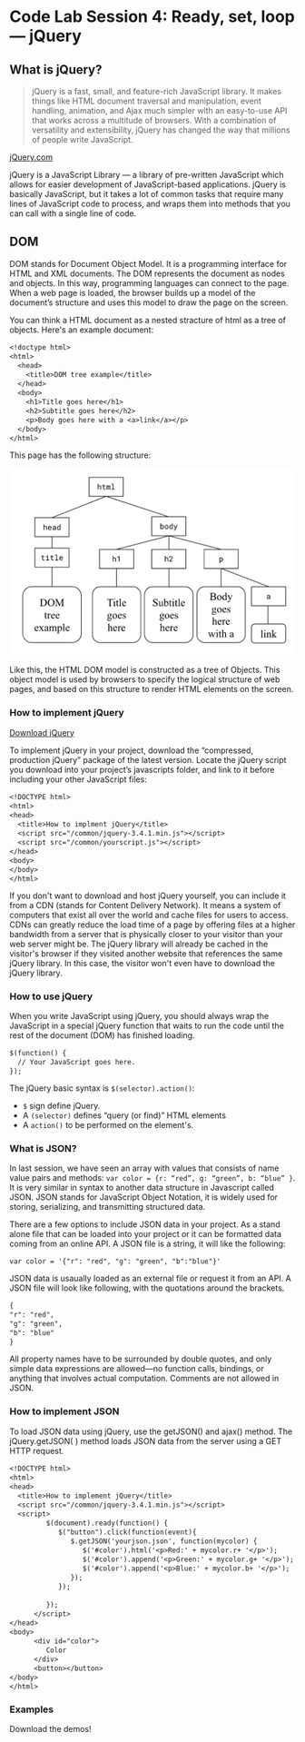 # Code Lab Session 4: Ready, set, loop — jQuery


## What is jQuery?


> jQuery is a fast, small, and feature-rich JavaScript library. It makes things like HTML document traversal and manipulation, event handling, animation, and Ajax much simpler with an easy-to-use API that works across a multitude of browsers. With a combination of versatility and extensibility, jQuery has changed the way that millions of people write JavaScript.

[jQuery.com](https://jquery.com)

jQuery is a JavaScript Library — a library of pre-written JavaScript which allows for easier development of JavaScript-based applications. jQuery is basically JavaScript, but it takes a lot of common tasks that require many lines of JavaScript code to process, and wraps them into methods that you can call with a single line of code.

## DOM

DOM stands for Document Object Model. It is a programming interface for HTML and XML documents. The DOM represents the document as nodes and objects. In this way, programming languages can connect to the page. When a web page is loaded, the browser builds up a model of the document’s structure and uses this model to draw the page on the screen.

You can think a HTML document as a nested stracture of html as a tree of objects. Here's an example document:

```
<!doctype html>
<html>
  <head>
    <title>DOM tree example</title>
  </head>
  <body>
    <h1>Title goes here</h1>
    <h2>Subtitle goes here</h2>
    <p>Body goes here with a <a>link</a></p>
  </body>
</html>
```

This page has the following structure:

![](./images/domtree.png)

Like this, the HTML DOM model is constructed as a tree of Objects. This object model is used by browsers to specify the logical structure of web pages, and based on this structure to render HTML elements on the screen. 


### How to implement jQuery

[Download jQuery](https://jquery.com/download)

To implement jQuery in your project, download the “compressed, production jQuery” package of the latest version. Locate the jQuery script you download into your project’s javascripts folder, and link to it before including your other JavaScript files:

```
<!DOCTYPE html>
<html>
<head>
  <title>How to implment jQuery</title>
  <script src="/common/jquery-3.4.1.min.js"></script>
  <script src="/common/yourscript.js"></script>
</head>
<body>
</body>
</html>
```

If you don't want to download and host jQuery yourself, you can include it from a CDN (stands for Content Delivery Network). It means a system of computers that exist all over the world and cache files for users to access. CDNs can greatly reduce the load time of a page by offering files at a higher bandwidth from a server that is physically closer to your visitor than your web server might be. The jQuery library will already be cached in the visitor's browser if they visited another website that references the same jQuery library. In this case, the visitor won't even have to download the jQuery library.


### How to use jQuery

When you write JavaScript using jQuery, you should always wrap the JavaScript in a special jQuery function that waits to run the code until the rest of the document (DOM) has finished loading.

```
$(function() {
  // Your JavaScript goes here.
});
```

The jQuery basic syntax is `$(selector).action()`:

- `$` sign define jQuery.
- A `(selector)` defines “query (or find)” HTML elements
- A `action()` to be performed on the element's.


### What is JSON?

In last session, we have seen an array with values that consists of name value pairs and methods: `var color = {r: “red”, g: “green”, b: “blue” }`.
It is very similar in syntax to another data structure in Javascript called JSON. JSON stands for JavaScript Object Notation, it is widely used for storing, serializing, and transmitting structured data. 

There are a few options to include JSON data in your project. As a stand alone file that can be loaded into your project or it can be formatted data coming from an online API. A JSON file is a string, it will like the following:

```
var color = '{"r": "red", "g": "green", "b":"blue"}'
```

JSON data is usaually loaded as an external file or request it from an API. A JSON file will look like following, with the quotations around the brackets.

```
{
"r": "red",
"g": "green",
"b": "blue"
}
```

All property names have to be surrounded by double quotes, and only simple data expressions are allowed—no function calls, bindings, or anything that involves actual computation. Comments are not allowed in JSON.


### How to implement JSON

To load JSON data using jQuery, use the getJSON() and ajax() method. The jQuery.getJSON( ) method loads JSON data from the server using a GET HTTP request.

```
<!DOCTYPE html>
<html>
<head>
  <title>How to implement jQuery</title>
  <script src="/common/jquery-3.4.1.min.js"></script>
  <script>
         $(document).ready(function() {
            $("button").click(function(event){
               $.getJSON('yourjson.json', function(mycolor) {
                  $('#color').html('<p>Red:' + mycolor.r+ '</p>');
                  $('#color').append('<p>Green:' + mycolor.g+ '</p>');
                  $('#color').append('<p>Blue:' + mycolor.b+ '</p>');
               });
            });
               
         });
      </script>
</head>
<body>
      <div id="color">
         Color
      </div>
      <button></button>
</body>
</html>
```

### Examples

Download the demos!